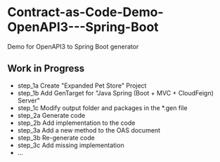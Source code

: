 # Contract-as-Code-Demo-OpenAPI3---Spring-Boot
Demo for OpenAPI3 to Spring Boot generator
## Work in Progress

*	step_1a Create "Expanded Pet Store" Project
*	step_1b Add GenTarget for "Java Spring (Boot + MVC + CloudFeign) Server"
*	step_1c Modify output folder and packages in the *.gen file
*	step_2a Generate code
*	step_2b Add implementation to the code
*	step_3a Add a new method to the OAS document
*	step_3b Re-generate code
*	step_3c Add missing implementation
*	...
